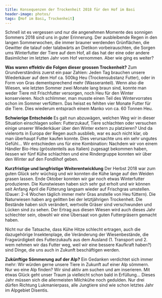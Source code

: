 ```yaml
---
title: Konsequenzen der Trockenheit 2018 für den Hof im Basi
header-image: photos/
tags: [Hof im Basi, Trockenheit]
---
```

 
Schnell ist es vergessen und nur die angenehmen Momente des sonnigen Sommers 2018 sind uns in guter Erinnerung. Der ausbleibende Regen in den langen Sommerwochen, die immer brauner werdenden Grünflächen, die Gewitter die talauf oder talabwärts an Dietikon vorbeirauschten, die Sorgen ums Winterfutter der Tiere auf dem Hof, all das hat der eine oder andere Basimilcher im letzten Jahr vom Hof vernommen. Aber wie ging es weiter? 

**Was waren effektiv die Folgen dieser grossen Trockenheit?**
Zum Grundverständnis zuerst ein paar Zahlen: Jeden Tag brauchen unsere Wiederkäuer auf dem Hof ca. 500kg Heu (Trockensubstanz Futter), oder in Form von Gras dementsprechend mehr (Wasseranteil). Wenn also die Wiesen, wie letzten Sommer zwei Monate lang braun sind, konnte man weder Tiere mit Frischfutter versorgen, noch Heu für den Winter konservieren. Noch schlimmer, man musste einen Teil des Wintervorrates schon im Sommer verfüttern. Das heisst es fehlten vier Monate Futter für die Tiere. Dies wiederum entsprach einem Manko von ca. 60 Tonnen Heu.

**Schwierige Entscheide**
Es galt nun abzuwägen, welchen Weg wir in dieser Situation einschlagen sollen: Futterzukauf, Tiere schlachten oder versuchen einige unserer Wiederkäuer über den Winter extern zu platzieren? Und da vielerorts in Europa der Regen auch ausblieb, war es auch nicht klar, ob man überhaupt Futter kaufen konnte. Dies verursachte uns ein sehr ungutes Gefühl… Wir entschieden uns für eine Kombination: Nachdem wir von einem Händler Bio-Heu (grösstenteils aus Italien) zugesagt bekommen haben, liessen wir fünf Kühe schlachten und eine Rindergruppe konnten wir über den Winter auf den Fondlihof geben. 

**Kurzfristige und langfristige Weiterentwicklung**
Der Herbst 2018  war zum guten Glück sehr wüchsig und wir konnten die Kühe lange auf den Weiden grasen lassen. Ende Oktober konnten wir gar noch etwas Winterfutter produzieren. Die Kunstwiesen haben sich sehr gut erholt und wir können seit Anfang April die Fütterung langsam wieder auf Frischgras umstellen. (Dauer: 2-4 Wochen täglich immer mehr Gras anstelle von Heu füttern). Die Naturwiesen haben arg gelitten bei der letztjährigen Trockenheit. Die Bestände haben sich verändert, wertvolle Gräser sind verschwunden und Lücken sind zu sehen. Der Ertrag aus diesen Wiesen wird auch dieses Jahr schlechter sein, obwohl wir eine Übersaat von guten Futtergräsern gemacht haben.

Nicht nur die Tatsache, dass Kühe Hitze schlecht ertragen, auch die dazugehörige Insektenplage, die Veränderung der Wiesenbestände, die Fragwürdigkeit des Futterzukaufs aus dem Ausland (1. Transport und 2. wem nehmen wir das Futter weg, weil wir eine bessere Kaufkraft haben?) sind Dinge, die uns auch in Zukunft beschäftigen werden.


**Zukünftige Sömmerung auf der Alp?**
Ein Gedanken verdichtet sich immer mehr: Wir würden gerne unsere Tiere in Zukunft auf einer Alp sömmern. Nur wo eine Alp finden? Wir sind aktiv am suchen und am inserieren. Mit etwas Glück geht unser Traum ja vielleicht schon bald in Erfüllung… Dieses Jahr müssen sich die allermeisten Milchkühe noch gedulden. Nur drei dürfen Richtung Lukmanierpass, alle Jungtiere sind wie schon letztes Jahr im Alpgebiet Disentis.
